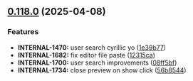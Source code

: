 ## [0.118.0](https://github.com/taskany-inc/crew/compare/v0.117.0...v0.118.0) (2025-04-08)


### Features

* **INTERNAL-1470:** user search cyrillic yo ([1e39b77](https://github.com/taskany-inc/crew/commit/1e39b776cb838e0f6378e6db9d99db32efd7fb46))
* **INTERNAL-1682:** fix editor file paste ([12315ca](https://github.com/taskany-inc/crew/commit/12315cac8e89458709749d85bde3d86ea281bddf))
* **INTERNAL-1700:** user search improvements ([08ff5bf](https://github.com/taskany-inc/crew/commit/08ff5bfb2bb7b1de834a78628de8eca9adc3bb33))
* **INTERNAL-1734:** close preview on show click ([56b8544](https://github.com/taskany-inc/crew/commit/56b8544eabdcca87257908f7436b3d4c8e8a1da5))

